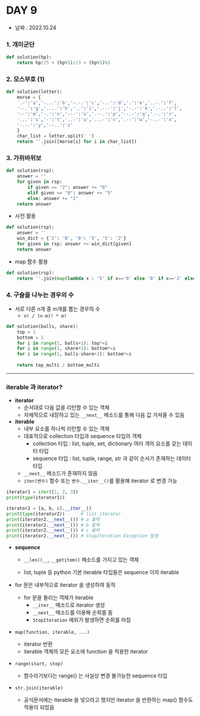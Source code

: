 # DAY 9

- 날짜 : 2022.10.24



### 1. 개미군단

```python
def solution(hp):
    return hp//5 + (hp%5)//3 + (hp%5)%3
```



### 2. 모스부호 (1)

```python
def solution(letter):
    morse = { 
    '.-':'a','-...':'b','-.-.':'c','-..':'d','.':'e','..-.':'f',
    '--.':'g','....':'h','..':'i','.---':'j','-.-':'k','.-..':'l',
    '--':'m','-.':'n','---':'o','.--.':'p','--.-':'q','.-.':'r',
    '...':'s','-':'t','..-':'u','...-':'v','.--':'w','-..-':'x',
    '-.--':'y','--..':'z'
    }
    char_list = letter.split(' ')
    return ''.join([morse[i] for i in char_list])
```



### 3. 가위바위보

```python
def solution(rsp):
    answer = ''
    for given in rsp:
        if given == "2": answer += "0"
        elif given == "0": answer += "5"
        else: answer += "2"
    return answer
```

- 사전 활용

```python
def solution(rsp):
    answer = ''
    win_dict = {'2': '0', '0': '5', '5': '2'}
    for given in rsp: answer += win_dict[given]
    return answer
```

- map 함수 활용

```python
def solution(rsp):
    return ''.join(map(lambda x : '5' if x=='0' else '0' if x=='2' else '2', rsp))
```



### 4. 구슬을 나누는 경우의 수

- 서로 다른 n개 중 m개를 뽑는 경우의 수
  - `n! / (n-m)! * m!`


```python
def solution(balls, share):
    top = 1
    bottom = 1
    for i in range(1, balls+1): top*=i
    for i in range(1, share+1): bottom*=i
    for i in range(1, balls-share+1): bottom*=i
    
    return top_multi / bottom_multi
```



---

### iterable 과 iterator?

- **iterator**
  - 순서대로 다음 값을 리턴할 수 있는 객체
  - 자체적으로 내장하고 있는 `__next__` 메소드를 통해 다음 값 가져올 수 있음
- **iterable**
  - 내부 요소를 하나씩 리턴할 수 있는 객체
  - 대표적으로 collection 타입과 sequence 타입의 객체
    - collection 타입 : list, tuple, set, dictionary 여러 개의 요소를 갖는 데이터 타입
    - sequence 타입 : list, tuple, range, str 과 같이 순서가 존재하는 데이터 타입 
  - `__next__` 메소드가 존재하지 않음
  - `iter(변수)` 함수 또는 `변수.__iter__()`를 활용해 iterator 로 변경 가능

```python
iterator1 = iter([1, 2, 3])
print(type(iterator1))

iterator2 = [a, b, c].__iter__()
print(type(iterator2)) 		# list_iterator
print(iterator2.__next__()) # a 출력
print(iterator2.__next__()) # b 출력
print(iterator2.__next__()) # c 출력
print(iterator2.__next__()) # StopIteration Exception 발생
```

- **sequence**

  - `__len()__`, `__getitem()` 메소드를 가지고 있는 객체

  - list, tuple 등 python 기본 iterable 타입들은 sequence 이자 iterable

- for 문은 내부적으로 iterator 을 생성하여 동작
  - for 문을 돌리는 객체가 iterable
    -  `__iter__` 메소드로 iterator 생성
    - `__next__` 메소드를 이용해 순회를 돔
    - `StopIteration` 예외가 발생하면 순회를 마침

- `map(function, iterable, ...)`
  - iterator 반환
  - iterable 객체의 모든 요소에 function 을 적용한 iterator
- `range(start, stop)`
  - 함수라기보다는 range() 는 사실상 변경 불가능한 sequence 타입
- `str.join(iterable)`
  - 공식문서에는 iterable 을 넣으라고 했지만 iterator 을 반환하는 map() 함수도 적용이 되었음

